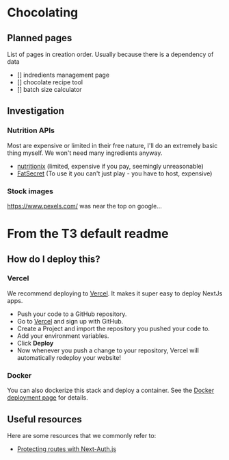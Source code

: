# Chocolating

## Planned pages

List of pages in creation order. Usually because there is a dependency of data

- [] indredients management page
- [] chocolate recipe tool
- [] batch size calculator

## Investigation

### Nutrition APIs

Most are expensive or limited in their free nature, I'll do an extremely basic thing myself. We won't need many ingredients anyway.

- [nutritionix](https://www.nutritionix.com/business/api) (limited, expensive if you pay, seemingly unreasonable)
- [FatSecret](https://platform.fatsecret.com/api/) (To use it you can't just play - you have to host, expensive)

### Stock images

https://www.pexels.com/ was near the top on google...

# From the T3 default readme

## How do I deploy this?

### Vercel

We recommend deploying to [Vercel](https://vercel.com/?utm_source=t3-oss&utm_campaign=oss). It makes it super easy to deploy NextJs apps.

- Push your code to a GitHub repository.
- Go to [Vercel](https://vercel.com/?utm_source=t3-oss&utm_campaign=oss) and sign up with GitHub.
- Create a Project and import the repository you pushed your code to.
- Add your environment variables.
- Click **Deploy**
- Now whenever you push a change to your repository, Vercel will automatically redeploy your website!

### Docker

You can also dockerize this stack and deploy a container. See the [Docker deployment page](https://create-t3-app-nu.vercel.app/en/deployment/docker) for details.

## Useful resources

Here are some resources that we commonly refer to:

- [Protecting routes with Next-Auth.js](https://next-auth.js.org/configuration/nextjs#unstable_getserversession)

